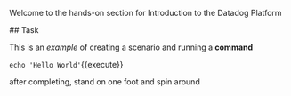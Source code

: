 Welcome to the hands-on section for Introduction to the Datadog Platform

## Task

This is an _example_ of creating a scenario and running a **command**

`echo 'Hello World'`{{execute}}

after completing, stand on one foot and spin around
